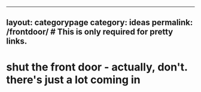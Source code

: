 
---
layout: categorypage
category: ideas
permalink: /frontdoor/ # This is only required for pretty links.
---
<div class="blurb">
	<h1>shut the front door - actually, don't. there's just a lot coming in</h1>
</div><!-- /.blurb -->
